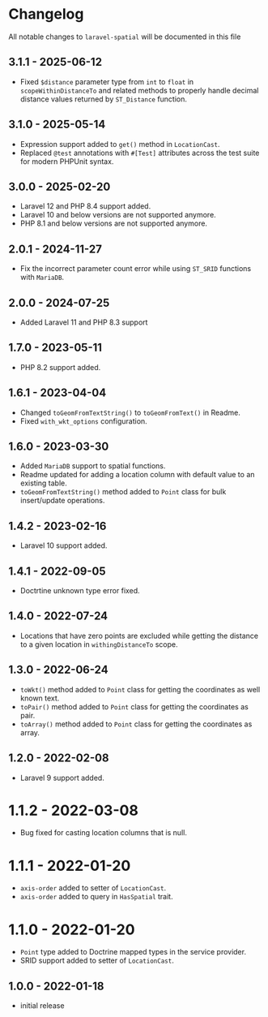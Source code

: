# Changelog

All notable changes to `laravel-spatial` will be documented in this file

## 3.1.1 - 2025-06-12

- Fixed `$distance` parameter type from `int` to `float` in `scopeWithinDistanceTo` and related methods to properly handle decimal distance values returned by `ST_Distance` function.

## 3.1.0 - 2025-05-14

- Expression support added to `get()` method in `LocationCast`.
- Replaced `@test` annotations with `#[Test]` attributes across the test suite for modern PHPUnit syntax.

## 3.0.0 - 2025-02-20

- Laravel 12 and PHP 8.4 support added.
- Laravel 10 and below versions are not supported anymore.
- PHP 8.1 and below versions are not supported anymore.

## 2.0.1 - 2024-11-27

- Fix the incorrect parameter count error while using `ST_SRID` functions with `MariaDB`.

## 2.0.0 - 2024-07-25

- Added Laravel 11 and PHP 8.3 support

## 1.7.0 - 2023-05-11

- PHP 8.2 support added.

## 1.6.1 - 2023-04-04

- Changed `toGeomFromTextString()` to `toGeomFromText()` in Readme.
- Fixed `with_wkt_options` configuration.

## 1.6.0 - 2023-03-30

- Added `MariaDB` support to spatial functions.
- Readme updated for adding a location column with default value to an existing table.
- `toGeomFromTextString()` method added to `Point` class for bulk insert/update operations.

## 1.4.2 - 2023-02-16

- Laravel 10 support added.

## 1.4.1 - 2022-09-05

- Doctrtine unknown type error fixed.

## 1.4.0 - 2022-07-24

- Locations that have zero points are excluded while getting the distance to a given location in `withingDistanceTo` scope.

## 1.3.0 - 2022-06-24

- `toWkt()` method added to `Point` class for getting the coordinates as well known text.
- `toPair()` method added to `Point` class for getting the coordinates as pair.
- `toArray()` method added to `Point` class for getting the coordinates as array.

## 1.2.0 - 2022-02-08

- Laravel 9 support added.

# 1.1.2 - 2022-03-08

- Bug fixed for casting location columns that is null.

# 1.1.1 - 2022-01-20

- `axis-order` added to setter of `LocationCast`.
- `axis-order` added to query in `HasSpatial` trait.

# 1.1.0 - 2022-01-20

- `Point` type added to Doctrine mapped types in the service provider.
- SRID support added to setter of `LocationCast`.

## 1.0.0 - 2022-01-18

- initial release
